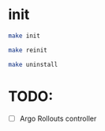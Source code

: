 # init

```bash
make init
```

```bash
make reinit
```

```bash
make uninstall
```
# TODO:
- [ ] Argo Rollouts controller 

